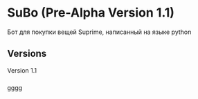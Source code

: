 SuBo (Pre-Alpha Version 1.1)
================
Бот для покупки вещей Suprime, написанный на языке python

Versions
--------------
Version 1.1
###
gggg
